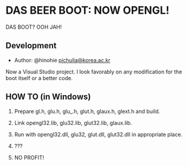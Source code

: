 DAS BEER BOOT: NOW OPENGL!
==========================

DAS BOOT? OOH JAH!

Development
-----------

* Author: @hinohie <pichulia@korea.ac.kr>

Now a Visual Studio project. I look favorably on any modification for the boot itself or a better code. 


HOW TO (in Windows)
-------------------

1. Prepare gl.h, glu.h, glu_.h, glut.h, glaux.h, glext.h and build.

2. Link opengl32.lib, glu32.lib, glut32.lib, glaux.lib.

3. Run with opengl32.dll,  glu32, glut.dll, glut32.dll in appropriate place.

4. ???

5. NO PROFIT!

